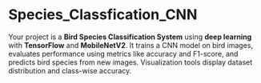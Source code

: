 # Species_Classfication_CNN
Your project is a **Bird Species Classification System** using **deep learning** with **TensorFlow** and **MobileNetV2**. It trains a CNN model on bird images, evaluates performance using metrics like accuracy and F1-score, and predicts bird species from new images. Visualization tools display dataset distribution and class-wise accuracy.
